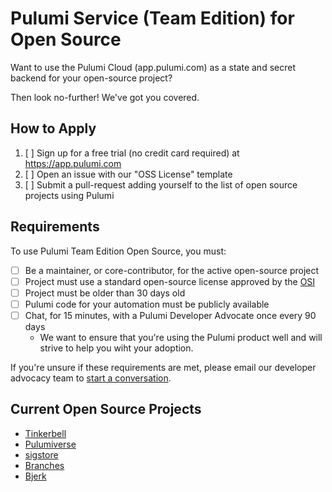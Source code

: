 # Pulumi Service (Team Edition) for Open Source

Want to use the Pulumi Cloud (app.pulumi.com) as a state and secret backend for your open-source project?

Then look no-further! We've got you covered.

## How to Apply

1. [ ] Sign up for a free trial (no credit card required) at https://app.pulumi.com
2. [ ] Open an issue with our "OSS License" template
3. [ ] Submit a pull-request adding yourself to the list of open source projects using Pulumi

## Requirements

To use Pulumi Team Edition Open Source, you must:

- [ ] Be a maintainer, or core-contributor, for the active open-source project
- [ ] Project must use a standard open-source license approved by the [OSI](https://opensource.org/licenses)
- [ ] Project must be older than 30 days old
- [ ] Pulumi code for your automation must be publicly available
- [ ] Chat, for 15 minutes, with a Pulumi Developer Advocate once every 90 days
  - We want to ensure that you're using the Pulumi product well and will strive to help you wiht your adoption.

If you're unsure if these requirements are met, please email our developer advocacy team to [start a conversation](mailto:da@pulumi.com).

## Current Open Source Projects

- [Tinkerbell](https://github.com/tinkerbell/infrastructure)
- [Pulumiverse](https://github.com/pulumiverse/infra)
- [sigstore](https://github.com/sigstore/github-sync)
- [Branches](https://github.com/getbranches/conf)
- [Bjerk](https://github.com/bjerkio/infra-core)
